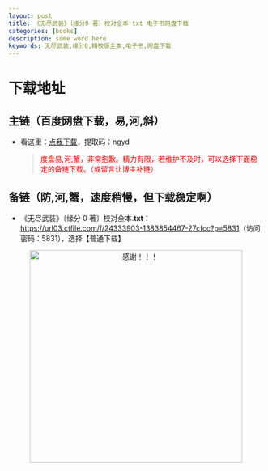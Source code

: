 ```yaml
---
layout: post
title: 《无尽武装》〔缘分0 著〕校对全本 txt 电子书网盘下载
categories: [books]
description: some word here
keywords: 无尽武装,缘分0,精校版全本,电子书,网盘下载
---
```


# 下载地址

## 主链（百度网盘下载，易,河,斜）

- 看这里：[点我下载](https://pan.baidu.com/s/1iMXUbSbtZQZjDcqDmnWUyw?pwd=ngyd)，提取码：ngyd

  > <p style="color:red" >度盘易,河,蟹，非常抱歉。精力有限，若维护不及时，可以选择下面稳定的备链下载。（或留言让博主补链）</p>

## 备链（防,河,蟹，速度稍慢，但下载稳定啊）

- 《无尽武装》〔缘分 0 著〕校对全本.**txt**：<https://url03.ctfile.com/f/24333903-1383854467-27cfcc?p=5831>（访问密码：5831），选择【普通下载】

<div align="center"><img src="https://pic.imgdb.cn/item/6707df6bd29ded1a8ce37031.gif" alt="感谢！！！" width="420px" height="auto"/></div>
